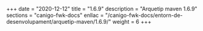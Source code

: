+++
date        = "2020-12-12"
title       = "1.6.9"
description = "Arquetip maven 1.6.9"
sections    = "canigo-fwk-docs"
enllac		= "/canigo-fwk-docs/entorn-de-desenvolupament/arquetip-maven/1.6.9/"
weight		= 6
+++
